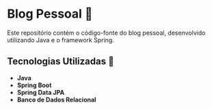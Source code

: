 # Blog Pessoal 📝

Este repositório contém o código-fonte do blog pessoal, desenvolvido utilizando Java e o framework Spring.

## Tecnologias Utilizadas 🚀

- **Java**
- **Spring Boot**
- **Spring Data JPA**
- **Banco de Dados Relacional**



